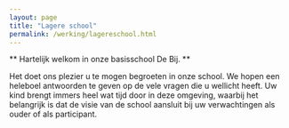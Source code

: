 ```yaml
---
layout: page
title: "Lagere school"
permalink: /werking/lagereschool.html
--- 
```

	
** Hartelijk welkom in onze basisschool De Bij. **

Het doet ons plezier u te mogen begroeten in onze school. We hopen een heleboel antwoorden te geven op de vele vragen die u wellicht heeft. Uw kind brengt immers heel wat tijd door in deze omgeving, waarbij het belangrijk is dat de visie van de school aansluit bij uw verwachtingen als ouder of als participant.
